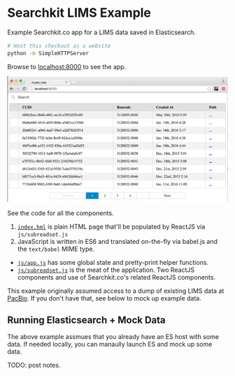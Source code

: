 # Searchkit LIMS Example
Example Searchkit.co app for a LIMS data saved in Elasticsearch.

```bash
# Host this checkout as a website
python -m SimpleHTTPServer
```

Browse to [localhost:8000](http://localhost:8000/) to see the app.

![Example screenhost of the rendered web page](screenshot.png)

See the code for all the components.

1. [`index.hml`](index.html) is plain HTML page that'll be populated by ReactJS via `js/subreadset.js`
2. JavaScript is written in ES6 and translated on-the-fly via babel.js and the `text/babel` MIME type.
  - [`js/app.js`](js/app.js) has some global state and pretty-print helper functions.
  - [`js/subreadset.js`](js/subreadset.js) is the meat of the application. Two ReactJS components and use of Searchkit.co's related ReactJS components.

This example originally assumed access to a dump of existing LIMS data at [PacBio](https://github.com/PacificBiosciences). If you don't have that, see below to mock up example data.

## Running Elasticsearch + Mock Data

The above example assmues that you already have an ES host with some data. If needed locally, you can manaully launch ES and mock up some data.

TODO: post notes.
